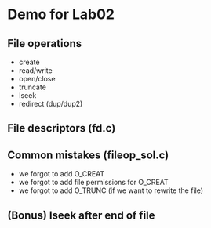 # Demo for Lab02

## File operations
  * create
  * read/write
  * open/close
  * truncate
  * lseek
  * redirect (dup/dup2)

## File descriptors (fd.c)

## Common mistakes (fileop_sol.c)
  * we forgot to add O_CREAT
  * we forgot to add file permissions for O_CREAT
  * we forgot to add O_TRUNC (if we want to rewrite the file)

## (Bonus) lseek after end of file

